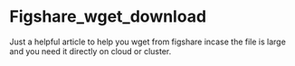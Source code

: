 # Figshare_wget_download
Just a helpful article to help you wget from figshare incase the file is large and you need it directly on cloud or cluster.
